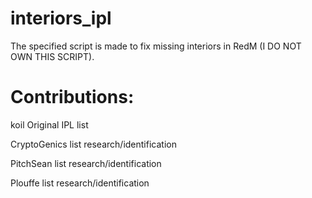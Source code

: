 # interiors_ipl
The specified script is made to fix missing interiors in RedM (I DO NOT OWN THIS SCRIPT).

# Contributions:

koil              Original IPL list

CryptoGenics      list research/identification

PitchSean          list research/identification

Plouffe            list research/identification
